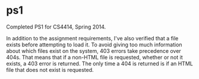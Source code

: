 ps1
===

Completed PS1 for CS4414, Spring 2014.

In addition to the assignment requirements, I've also verified that a file exists before attempting to load it. To avoid giving too much information about which files exist on the system, 403 errors take precedence over 404s. That means that if a non-HTML file is requested, whether or not it exists, a 403 error is returned. The only time a 404 is returned is if an HTML file that does not exist is requested.